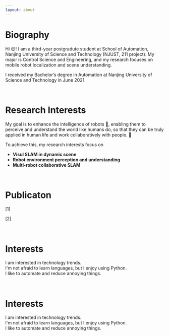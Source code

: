 ```yaml
---
layout: about 
---
```


# Biography
Hi &#128522;! I am a third-year postgradute student at School of Automation, Nanjing University of Science and Technology (NJUST, 211 project).
My major is Control Science and Engineering, and my research focuses on mobile robot localization and scene understanding.

I received my Bachelor’s degree in Automation at Nanjing University of Science and Technology in June 2021.

<br/>

# Research Interests
My goal is to enhance the intelligence of robots 🤖, enabling them to perceive and understand the world like humans do, so that they can be truly applied in human life and work collaboratively with people. :tropical_fish:

To achieve this, my research interests focus on
* **Visul SLAM in dynamic scene**
* **Robot environment perception and understanding**
* **Multi-robot collaborative SLAM**

<br/>

# Publicaton
[1] 

[2]

<br/>

# Interests
I am interested in technology trends.  
I'm not afraid to learn languages, but I enjoy using Python.  
I like to automate and reduce annoying things.  

<br/>

# Interests
I am interested in technology trends.  
I'm not afraid to learn languages, but I enjoy using Python.  
I like to automate and reduce annoying things.  
